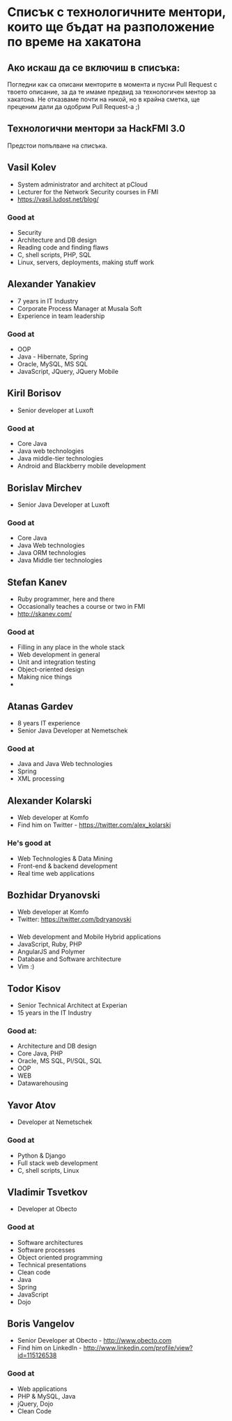 ﻿# Списък с технологичните ментори, които ще бъдат на разположение по време на хакатона

## Ако искаш да се включиш в списъка:

Погледни как са описани менторите в момента и пусни Pull Request с твоето описание, за да те имаме предвид за технологичен ментор за хакатона. Не отказваме почти на никой, но в крайна сметка, ще преценим дали да одобрим Pull Request-a ;)

## Технологични ментори за HackFMI 3.0

Предстои попълване на списъка.



## Vasil Kolev

* System administrator and architect at pCloud
* Lecturer for the Network Security courses in FMI
* https://vasil.ludost.net/blog/

### Good at

* Security
* Architecture and DB design
* Reading code and finding flaws
* C, shell scripts, PHP, SQL
* Linux, servers, deployments, making stuff work



## Alexander Yanakiev

* 7 years in IT Industry
* Corporate Process Manager at Musala Soft
* Experience in team leadership


### Good at

* OOP
* Java - Hibernate, Spring
* Oracle, MySQL, MS SQL
* JavaScript, JQuery, JQuery Mobile



## Kiril Borisov

* Senior developer at Luxoft

### Good at

* Core Java
* Java web technologies
* Java middle-tier technologies
* Android and Blackberry mobile development



## Borislav Mirchev

* Senior Java Developer at Luxoft
 
### Good at

* Core Java
* Java Web technologies
* Java ORM technologies
* Java Middle tier technologies



## Stefan Kanev

* Ruby programmer, here and there
* Occasionally teaches a course or two in FMI
* http://skanev.com/

### Good at

* Filling in any place in the whole stack
* Web development in general
* Unit and integration testing
* Object-oriented design
* Making nice things
* 



## Atanas Gardev

* 8 years IT experience
* Senior Java Developer at Nemetschek
 
### Good at

* Java and Java Web technologies
* Spring
* XML processing


## Alexander Kolarski 
* Web developer at Komfo
* Find him on Twitter - https://twitter.com/alex_kolarski


### He's good at
* Web Technologies & Data Mining
* Front-end & backend development
* Real time web applications

## Bozhidar Dryanovski
* Web developer at Komfo
* Twitter: https://twitter.com/bdryanovski

### 
* Web development and Mobile Hybrid applications
* JavaScript, Ruby, PHP 
* AngularJS and Polymer
* Database and Software architecture 
* Vim :)

## Todor Kisov

*  Senior Technical Architect at Experian
*  15 years in the IT Industry

### Good at:

* Architecture and DB design
* Core Java, PHP
* Oracle, MS SQL, Pl/SQL, SQL
* OOP
* WEB
* Datawarehousing

## Yavor Atov 

* Developer at Nemetschek 

### Good at 

* Python & Django 
* Full stack web development 
* C, shell scripts, Linux 


## Vladimir Tsvetkov

* Developer at Obecto

### Good at

* Software architectures
* Software processes
* Object oriented programming
* Technical presentations
* Clean code
* Java
* Spring
* JavaScript
* Dojo


## Boris Vangelov

* Senior Developer at Obecto - http://www.obecto.com
* Find him on LinkedIn - http://www.linkedin.com/profile/view?id=115126538

### Good at

* Web applications
* PHP & MySQL, Java
* jQuery, Dojo
* Clean Code
